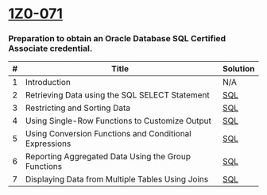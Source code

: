 [1Z0-071](https://mylearn.oracle.com/ou/course/oracle-database-19c-sql-workshop/105208/)
========

### Preparation to obtain an Oracle Database SQL Certified Associate credential. 


| # | Title | Solution |
|---| ----- | -------- |
|1|Introduction|N/A|
|2|Retrieving Data using the SQL SELECT Statement|[SQL](./solutions/sql/2/src/solution.txt)|
|3|Restricting and Sorting Data|[SQL](./solutions/sql/3/src/solution.txt)|
|4|Using Single-Row Functions to Customize Output|[SQL](./solutions/sql/4/src/solution.txt)|
|5|Using Conversion Functions and Conditional Expressions|[SQL](./solutions/sql/5/src/solution.txt)|
|6|Reporting Aggregated Data Using the Group Functions|[SQL](./solutions/sql/6/src/solution.txt)|
|7|Displaying Data from Multiple Tables Using Joins|[SQL](./solutions/sql/7/src/solution.txt)|
